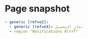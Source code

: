 # Page snapshot

```yaml
- generic [ref=e2]:
  - generic [ref=e4]: جارِ التحميل…
  - region "Notifications Alt+T"
```